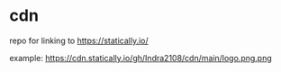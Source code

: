 # cdn

repo for linking to https://statically.io/

example: https://cdn.statically.io/gh/Indra2108/cdn/main/logo.png.png
